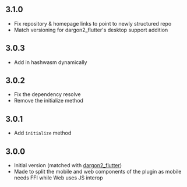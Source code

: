 ## 3.1.0
- Fix repository & homepage links to point to newly structured repo
- Match versioning for dargon2_flutter's desktop support addition

## 3.0.3
- Add in hashwasm dynamically

## 3.0.2
- Fix the dependency resolve
- Remove the initialize method

## 3.0.1
- Add `initialize` method

## 3.0.0
- Initial version (matched with [dargon2_flutter])
- Made to split the mobile and web components of the plugin as mobile needs FFI while Web uses JS interop

[dargon2_flutter]: https://pub.dev/packages/dargon2_flutter
